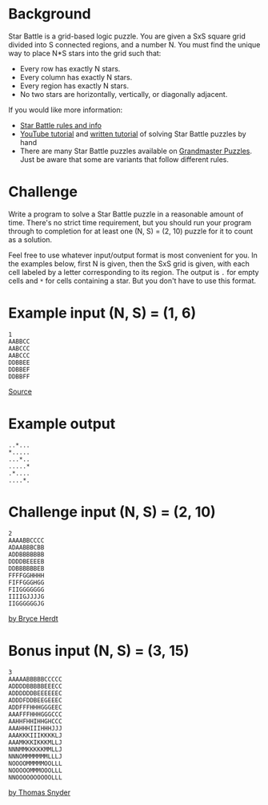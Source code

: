 # Background

Star Battle is a grid-based logic puzzle. You are given a SxS square grid divided into S connected regions, and a number N. You must find the unique way to place N*S stars into the grid such that:

* Every row has exactly N stars.
* Every column has exactly N stars.
* Every region has exactly N stars.
* No two stars are horizontally, vertically, or diagonally adjacent.

If you would like more information:

* [Star Battle rules and info](https://www.gmpuzzles.com/blog/star-battle-rules-and-info/)
* [YouTube tutorial](https://www.youtube.com/watch?v=TB-RRMe82V4) and [written tutorial](http://starbattle-puzzle.com/tutorial/) of solving Star Battle puzzles by hand
* There are many Star Battle puzzles available on [Grandmaster Puzzles](https://www.gmpuzzles.com/blog/category/objectplacement/star-battle/). Just be aware that some are variants that follow different rules.

# Challenge

Write a program to solve a Star Battle puzzle in a reasonable amount of time. There's no strict time requirement, but you should run your program through to completion for at least one (N, S) = (2, 10) puzzle for it to count as a solution.

Feel free to use whatever input/output format is most convenient for you. In the examples below, first N is given, then the SxS grid is given, with each cell labeled by a letter corresponding to its region. The output is `.` for empty cells and `*` for cells containing a star. But you don't have to use this format.

# Example input (N, S) = (1, 6)

    1
    AABBCC
    AABCCC
    AABCCC
    DDBBEE
    DDBBEF
    DDBBFF

[Source](http://puzzleparasite.blogspot.com/2012/09/rules-star-battle.html)

# Example output

    ..*...
    *.....
    ...*..
    .....*
    .*....
    ....*.

# Challenge input (N, S) = (2, 10)

    2
    AAAABBCCCC
    ADAABBBCBB
    ADDBBBBBBB
    DDDDBEEEEB
    DDBBBBBBEB
    FFFFGGHHHH
    FIFFGGGHGG
    FIIGGGGGGG
    IIIIGJJJJG
    IIGGGGGGJG

[by Bryce Herdt](https://www.gmpuzzles.com/blog/2015/03/star-battle-bryce-herdt/)

# Bonus input (N, S) = (3, 15)

    3
    AAAAABBBBBCCCCC
    ADDDDBBBBBEEECC
    ADDDDDDBEEEEEEC
    ADDDFDDBEEGEEEC
    ADDFFFHHHGGGEEC
    AAAFFFHHHGGGCCC
    AAHHFHHIHHGHCCC
    AAAHHHIIIHHHJJJ
    AAAKKKIIIKKKKLJ
    AAAMKKKIKKKMLLJ
    NNNMMKKKKKMMLLJ
    NNNOMMMMMMMLLLJ
    NOOOOMMMMMOOLLL
    NOOOOOMMMOOOLLL
    NNOOOOOOOOOOLLL

[by Thomas Snyder](https://www.gmpuzzles.com/blog/2013/08/dr-sudoku-prescribes-125-star-battle/)